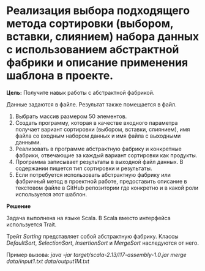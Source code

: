 # Реализация выбора подходящего метода сортировки (выбором, вставки, слиянием) набора данных с использованием абстрактной фабрики и описание применения шаблона в проекте.

**Цель:** Получите навык работы с абстрактной фабрикой.

Данные задаются в файле. Результат также помещается в файл.

1. Выбрать массив размером 50 элементов.
2. Создать программу, которая в качестве входного параметра получает вариант сортировки (выбором, вставки, слиянием), имя файла со входным набором данных и имя файла с выходными данными.
3. Реализовать в программе абстрактную фабрику и конкретные фабрики, отвечающие за каждый вариант сортировки как продукты.
4. Программа записывает результаты в выходной файл данных. В содержании пишется тип сортировки и результаты. 
5. Если потребуется использовать абстрактную фабрику или фабричный метод в проектной работе, предоставить описание в текстовом файле в GitHub репозитории где конкретно и в какой роли используется этот шаблон. 

**Решение**

Задача выполнена на языке Scala. В Scala вместо интерфейса используется Trait.

Трейт *Sorting* представляет собой абстрактную фабрику. Классы *DefaultSort*, *SelectionSort*, *InsertionSort* и *MergeSort* наследуются от него.

Пример вызова: *java -jar target/scala-2.13/l17-assembly-1.0.jar merge data/input1.txt data/output1M.txt*
